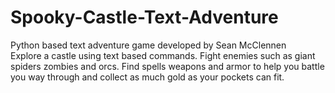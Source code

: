 # Spooky-Castle-Text-Adventure

Python based text adventure game developed by Sean McClennen  
Explore a castle using text based commands. Fight enemies such as giant spiders zombies and orcs. Find spells weapons and armor to help you battle you way through and collect as much gold as your pockets can fit.
